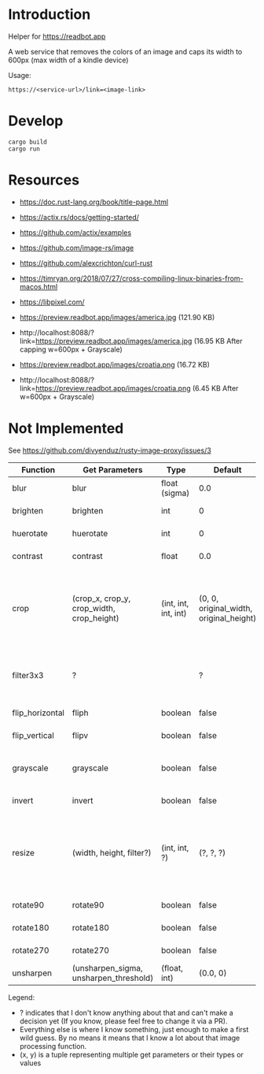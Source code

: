 # Introduction

Helper for https://readbot.app

A web service that removes the colors of an image and caps its width to 600px (max width of a kindle device)

Usage:

`https://<service-url>/link=<image-link>`

# Develop

```
cargo build
cargo run
```

# Resources

- https://doc.rust-lang.org/book/title-page.html
- https://actix.rs/docs/getting-started/
- https://github.com/actix/examples
- https://github.com/image-rs/image
- https://github.com/alexcrichton/curl-rust
- https://timryan.org/2018/07/27/cross-compiling-linux-binaries-from-macos.html
- https://libpixel.com/

- https://preview.readbot.app/images/america.jpg (121.90 KB)
- http://localhost:8088/?link=https://preview.readbot.app/images/america.jpg (16.95 KB After capping w=600px + Grayscale)
- https://preview.readbot.app/images/croatia.png (16.72 KB)
- http://localhost:8088/?link=https://preview.readbot.app/images/croatia.png (6.45 KB After w=600px + Grayscale)

# Not Implemented

See https://github.com/divyenduz/rusty-image-proxy/issues/3

| Function        | Get Parameters                            | Type                 | Default                                 | Status                                                                                                |
| --------------- | ----------------------------------------- | -------------------- | --------------------------------------- | ----------------------------------------------------------------------------------------------------- |
| blur            | blur                                      | float (sigma)        | 0.0                                     | Not Implemented                                                                                       |
| brighten        | brighten                                  | int                  | 0                                       | Not Implemented                                                                                       |
| huerotate       | huerotate                                 | int                  | 0                                       | Not Implemented                                                                                       |
| contrast        | contrast                                  | float                | 0.0                                     | Not Implemented                                                                                       |
| crop            | (crop_x, crop_y, crop_width, crop_height) | (int, int, int, int) | (0, 0, original_width, original_height) | Not Implemented, if any parameter is supplied, use defaults for others, else don't crop               |
| filter3x3       | ?                                         |                      | ?                                       | Not Implemented, I have no idea what this is                                                          |
| flip_horizontal | fliph                                     | boolean              | false                                   | Not Implemented                                                                                       |
| flip_vertical   | flipv                                     | boolean              | false                                   | Not Implemented                                                                                       |
| grayscale       | grayscale                                 | boolean              | false                                   | Currently: hardcoded to always grayscale                                                              |
| invert          | invert                                    | boolean              | false                                   | Not Implemented                                                                                       |
| resize          | (width, height, filter?)                  | (int, int, ?)        | (?, ?, ?)                               | Currently: Harcoded to cap the width at 600. Need to figure out the potential API values for filters. |
| rotate90        | rotate90                                  | boolean              | false                                   | Not Implemented                                                                                       |
| rotate180       | rotate180                                 | boolean              | false                                   | Not Implemented                                                                                       |
| rotate270       | rotate270                                 | boolean              | false                                   | Not Implemented                                                                                       |
| unsharpen       | (unsharpen_sigma, unsharpen_threshold)    | (float, int)         | (0.0, 0)                                | Not Implemented                                                                                       |

Legend:

- ? indicates that I don't know anything about that and can't make a decision yet (If you know, please feel free to change it via a PR).
- Everything else is where I know something, just enough to make a first wild guess. By no means it means that I know a lot about that image processing function.
- (x, y) is a tuple representing multiple get parameters or their types or values
